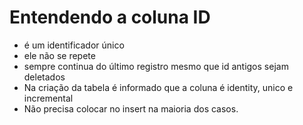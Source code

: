 # Entendendo a coluna ID
* é um identificador único
* ele não se repete
* sempre continua do último registro mesmo que id antigos sejam deletados
* Na criação da tabela é informado que a coluna é identity, unico e incremental
* Não precisa colocar no insert na maioria dos casos.
